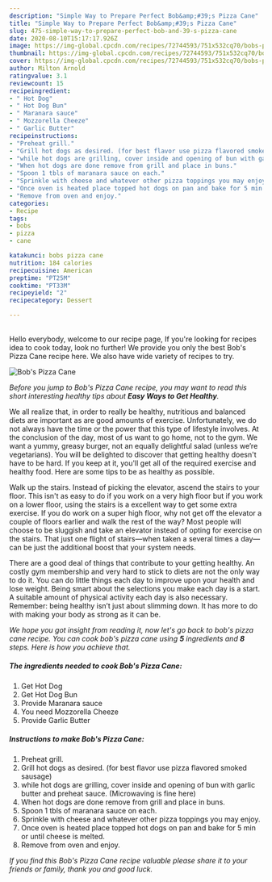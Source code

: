```yaml
---
description: "Simple Way to Prepare Perfect Bob&amp;#39;s Pizza Cane"
title: "Simple Way to Prepare Perfect Bob&amp;#39;s Pizza Cane"
slug: 475-simple-way-to-prepare-perfect-bob-and-39-s-pizza-cane
date: 2020-08-10T15:17:17.926Z
image: https://img-global.cpcdn.com/recipes/72744593/751x532cq70/bobs-pizza-cane-recipe-main-photo.jpg
thumbnail: https://img-global.cpcdn.com/recipes/72744593/751x532cq70/bobs-pizza-cane-recipe-main-photo.jpg
cover: https://img-global.cpcdn.com/recipes/72744593/751x532cq70/bobs-pizza-cane-recipe-main-photo.jpg
author: Milton Arnold
ratingvalue: 3.1
reviewcount: 15
recipeingredient:
- " Hot Dog"
- " Hot Dog Bun"
- " Maranara sauce"
- " Mozzorella Cheeze"
- " Garlic Butter"
recipeinstructions:
- "Preheat grill."
- "Grill hot dogs as desired. (for best flavor use pizza flavored smoked sausage)"
- "while hot dogs are grilling, cover inside and opening of bun with garlic butter and preheat sauce. (Microwaving is fine here)"
- "When hot dogs are done remove from grill and place in buns."
- "Spoon 1 tbls of maranara sauce on each."
- "Sprinkle with cheese and whatever other pizza toppings you may enjoy."
- "Once oven is heated place topped hot dogs on pan and bake for 5 min or until cheese is melted."
- "Remove from oven and enjoy."
categories:
- Recipe
tags:
- bobs
- pizza
- cane

katakunci: bobs pizza cane 
nutrition: 184 calories
recipecuisine: American
preptime: "PT25M"
cooktime: "PT33M"
recipeyield: "2"
recipecategory: Dessert

---
```

<br>
Hello everybody, welcome to our recipe page, If you're looking for recipes idea to cook today, look no further! We provide you only the best Bob&#39;s Pizza Cane recipe here. We also have wide variety of recipes to try.
<br>


![Bob&#39;s Pizza Cane](https://img-global.cpcdn.com/recipes/72744593/751x532cq70/bobs-pizza-cane-recipe-main-photo.jpg)

<i>Before you jump to Bob&#39;s Pizza Cane recipe, you may want to read this short interesting healthy tips about <strong>Easy Ways to Get Healthy</strong>.</i>

We all realize that, in order to really be healthy, nutritious and balanced diets are important as are good amounts of exercise. Unfortunately, we do not always have the time or the power that this type of lifestyle involves. At the conclusion of the day, most of us want to go home, not to the gym. We want a yummy, greasy burger, not an equally delightful salad (unless we’re vegetarians). You will be delighted to discover that getting healthy doesn't have to be hard. If you keep at it, you'll get all of the required exercise and healthy food. Here are some tips to be as healthy as possible.

Walk up the stairs. Instead of picking the elevator, ascend the stairs to your floor. This isn't as easy to do if you work on a very high floor but if you work on a lower floor, using the stairs is a excellent way to get some extra exercise. If you do work on a super high floor, why not get off the elevator a couple of floors earlier and walk the rest of the way? Most people will choose to be sluggish and take an elevator instead of opting for exercise on the stairs. That just one flight of stairs—when taken a several times a day—can be just the additional boost that your system needs. 

There are a good deal of things that contribute to your getting healthy. An costly gym membership and very hard to stick to diets are not the only way to do it. You can do little things each day to improve upon your health and lose weight. Being smart about the selections you make each day is a start. A suitable amount of physical activity each day is also necessary. Remember: being healthy isn’t just about slimming down. It has more to do with making your body as strong as it can be. 


<i>We hope you got insight from reading it, now let's go back to bob&#39;s pizza cane recipe. You can cook bob&#39;s pizza cane using <strong>5</strong> ingredients and <strong>8</strong> steps. Here is how you achieve that.
</i>

##### The ingredients needed to cook Bob&#39;s Pizza Cane:

1. Get  Hot Dog
1. Get  Hot Dog Bun
1. Provide  Maranara sauce
1. You need  Mozzorella Cheeze
1. Provide  Garlic Butter


##### Instructions to make Bob&#39;s Pizza Cane:

1. Preheat grill.
1. Grill hot dogs as desired. (for best flavor use pizza flavored smoked sausage)
1. while hot dogs are grilling, cover inside and opening of bun with garlic butter and preheat sauce. (Microwaving is fine here)
1. When hot dogs are done remove from grill and place in buns.
1. Spoon 1 tbls of maranara sauce on each.
1. Sprinkle with cheese and whatever other pizza toppings you may enjoy.
1. Once oven is heated place topped hot dogs on pan and bake for 5 min or until cheese is melted.
1. Remove from oven and enjoy.


<i>If you find this Bob&#39;s Pizza Cane recipe valuable please share it to your friends or family, thank you and good luck.</i>
